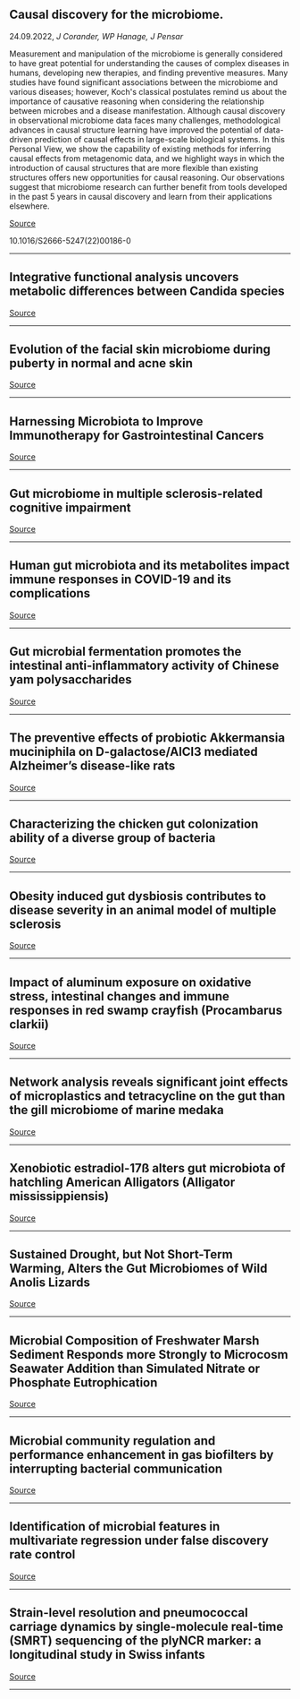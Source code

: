 ## Causal discovery for the microbiome.
 24.09.2022, _J Corander, WP Hanage, J Pensar_


Measurement and manipulation of the microbiome is generally considered to have great potential for understanding the causes of complex diseases in humans, developing new therapies, and finding preventive measures. Many studies have found significant associations between the microbiome and various diseases; however, Koch's classical postulates remind us about the importance of causative reasoning when considering the relationship between microbes and a disease manifestation. Although causal discovery in observational microbiome data faces many challenges, methodological advances in causal structure learning have improved the potential of data-driven prediction of causal effects in large-scale biological systems. In this Personal View, we show the capability of existing methods for inferring causal effects from metagenomic data, and we highlight ways in which the introduction of causal structures that are more flexible than existing structures offers new opportunities for causal reasoning. Our observations suggest that microbiome research can further benefit from tools developed in the past 5 years in causal discovery and learn from their applications elsewhere.

[Source](https://www.sciencedirect.com/science/article/pii/S2666524722001860?)

10.1016/S2666-5247(22)00186-0

---

## Integrative functional analysis uncovers metabolic differences between Candida species

[Source](https://www.nature.com/articles/s42003-022-03955-z)

---

## Evolution of the facial skin microbiome during puberty in normal and acne skin

[Source](https://onlinelibrary.wiley.com/doi/10.1111/jdv.18616)

---

## Harnessing Microbiota to Improve Immunotherapy for Gastrointestinal Cancers

[Source](https://aacrjournals.org/cancerimmunolres/article-abstract/doi/10.1158/2326-6066.CIR-22-0164/709373/Harnessing-Microbiota-to-Improve-Immunotherapy-for?redirectedFrom=fulltext)

---

## Gut microbiome in multiple sclerosis-related cognitive impairment

[Source](https://www.sciencedirect.com/science/article/abs/pii/S221103482200671X)

---

## Human gut microbiota and its metabolites impact immune responses in COVID-19 and its complications

[Source](https://www.sciencedirect.com/science/article/pii/S0016508522010812)

---

## Gut microbial fermentation promotes the intestinal anti-inflammatory activity of Chinese yam polysaccharides

[Source](https://www.sciencedirect.com/science/article/abs/pii/S0308814622019653)

---

## The preventive effects of probiotic Akkermansia muciniphila on D-galactose/AlCl3 mediated Alzheimer’s disease-like rats

[Source](https://www.sciencedirect.com/science/article/abs/pii/S0531556522002674)

---

## Characterizing the chicken gut colonization ability of a diverse group of bacteria

[Source](https://www.sciencedirect.com/science/article/pii/S0032579122004254)

---

## Obesity induced gut dysbiosis contributes to disease severity in an animal model of multiple sclerosis

[Source](https://www.frontiersin.org/articles/10.3389/fimmu.2022.966417/full)

---

## Impact of aluminum exposure on oxidative stress, intestinal changes and immune responses in red swamp crayfish (Procambarus clarkii)

[Source](https://www.sciencedirect.com/science/article/abs/pii/S0048969722060016)

---

## Network analysis reveals significant joint effects of microplastics and tetracycline on the gut than the gill microbiome of marine medaka

[Source](https://www.sciencedirect.com/science/article/abs/pii/S0304389422017903)

---

## Xenobiotic estradiol-17ß alters gut microbiota of hatchling American Alligators (Alligator mississippiensis)

[Source](https://sfamjournals.onlinelibrary.wiley.com/doi/10.1111/1462-2920.16222)

---

## Sustained Drought, but Not Short-Term Warming, Alters the Gut Microbiomes of Wild Anolis Lizards

[Source](https://journals.asm.org/doi/10.1128/aem.00530-22)

---

## Microbial Composition of Freshwater Marsh Sediment Responds more Strongly to Microcosm Seawater Addition than Simulated Nitrate or Phosphate Eutrophication

[Source](https://link.springer.com/article/10.1007/s00248-022-02111-8)

---

## Microbial community regulation and performance enhancement in gas biofilters by interrupting bacterial communication

[Source](https://microbiomejournal.biomedcentral.com/articles/10.1186/s40168-022-01345-5)

---

## Identification of microbial features in multivariate regression under false discovery rate control

[Source](https://www.sciencedirect.com/science/article/abs/pii/S0167947322002018)

---

## Strain-level resolution and pneumococcal carriage dynamics by single-molecule real-time (SMRT) sequencing of the plyNCR marker: a longitudinal study in Swiss infants

[Source](https://microbiomejournal.biomedcentral.com/articles/10.1186/s40168-022-01344-6)

---

